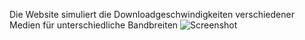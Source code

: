 Die Website simuliert die Downloadgeschwindigkeiten verschiedener Medien für unterschiedliche Bandbreiten
![Screenshot](https://github.com/user-attachments/assets/218d0af2-0bbe-4ca6-9b0f-e52291d9d2cb)
